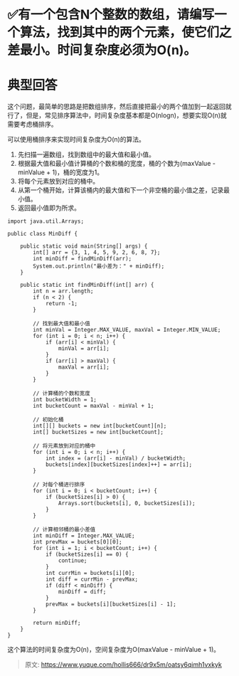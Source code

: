 # ✅有一个包含N个整数的数组，请编写一个算法，找到其中的两个元素，使它们之差最小。时间复杂度必须为O(n)。


# 典型回答

这个问题，最简单的思路是把数组排序，然后直接把最小的两个值加到一起返回就行了，但是，常见排序算法中，时间复杂度基本都是O(nlogn)，想要实现O(n)就需要考虑桶排序。

可以使用桶排序来实现时间复杂度为O(n)的算法。

1. 先扫描一遍数组，找到数组中的最大值和最小值。
2. 根据最大值和最小值计算桶的个数和桶的宽度，桶的个数为(maxValue - minValue + 1)，桶的宽度为1。
3. 将每个元素放到对应的桶中。
4. 从第一个桶开始，计算该桶内的最大值和下一个非空桶的最小值之差，记录最小值。
5. 返回最小值即为所求。

```
import java.util.Arrays;

public class MinDiff {

    public static void main(String[] args) {
        int[] arr = {3, 1, 4, 5, 9, 2, 6, 8, 7};
        int minDiff = findMinDiff(arr);
        System.out.println("最小差为：" + minDiff);
    }

    public static int findMinDiff(int[] arr) {
        int n = arr.length;
        if (n < 2) {
            return -1;
        }

        // 找到最大值和最小值
        int minVal = Integer.MAX_VALUE, maxVal = Integer.MIN_VALUE;
        for (int i = 0; i < n; i++) {
            if (arr[i] < minVal) {
                minVal = arr[i];
            }
            if (arr[i] > maxVal) {
                maxVal = arr[i];
            }
        }

        // 计算桶的个数和宽度
        int bucketWidth = 1;
        int bucketCount = maxVal - minVal + 1;

        // 初始化桶
        int[][] buckets = new int[bucketCount][n];
        int[] bucketSizes = new int[bucketCount];

        // 将元素放到对应的桶中
        for (int i = 0; i < n; i++) {
            int index = (arr[i] - minVal) / bucketWidth;
            buckets[index][bucketSizes[index]++] = arr[i];
        }

        // 对每个桶进行排序
        for (int i = 0; i < bucketCount; i++) {
            if (bucketSizes[i] > 0) {
                Arrays.sort(buckets[i], 0, bucketSizes[i]);
            }
        }

        // 计算相邻桶的最小差值
        int minDiff = Integer.MAX_VALUE;
        int prevMax = buckets[0][0];
        for (int i = 1; i < bucketCount; i++) {
            if (bucketSizes[i] == 0) {
                continue;
            }
            int currMin = buckets[i][0];
            int diff = currMin - prevMax;
            if (diff < minDiff) {
                minDiff = diff;
            }
            prevMax = buckets[i][bucketSizes[i] - 1];
        }

        return minDiff;
    }
}

```

这个算法的时间复杂度为O(n)，空间复杂度为O(maxValue - minValue + 1)。


> 原文: <https://www.yuque.com/hollis666/dr9x5m/oatsy6qimh1vxkyk>